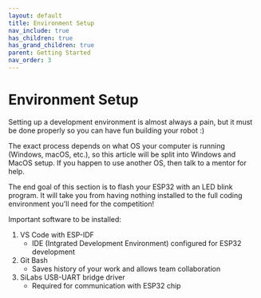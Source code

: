 ```yaml
---
layout: default
title: Environment Setup
nav_include: true
has_children: true
has_grand_children: true
parent: Getting Started
nav_order: 3
---
```


# Environment Setup

Setting up a development environment is almost always a pain, but it must be done properly so you can have fun building your robot :)

The exact process depends on what OS your computer is running (Windows, macOS, etc.), so this article will be split into Windows and MacOS setup. If you happen to use another OS, then talk to a mentor for help.

The end goal of this section is to flash your ESP32 with an LED blink program. It will take you from having nothing installed to the full coding environment you'll need for the competition!  

Important software to be installed:
1. VS Code with ESP-IDF
    * IDE (Intgrated Development Environment) configured for ESP32 development
1. Git Bash
    * Saves history of your work and allows team collaboration
1. SiLabs USB-UART bridge driver
    * Required for communication with ESP32 chip

